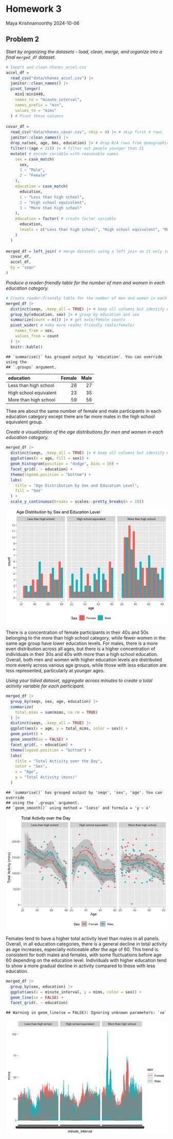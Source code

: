 Homework 3
================
Maya Krishnamoorthy
2024-10-06

## Problem 2

*Start by organizing the datasets - load, clean, merge, and organize
into a final `merged_df` dataset.*

``` r
# Import and clean nhanes_accel.csv
accel_df = 
  read_csv("data/nhanes_accel.csv") |> 
  janitor::clean_names() |> 
  pivot_longer(
    min1:min1440,
    names_to = "minute_interval",
    names_prefix = "min",
    values_to = "mims"
  ) # Pivot these columns 

covar_df = 
  read_csv("data/nhanes_covar.csv", skip = 4) |> # skip first 4 rows
  janitor::clean_names() |> 
  drop_na(sex, age, bmi, education) |> # drop N/A rows from demographic data
  filter(!(age < 21)) |> # filter out people younger than 21
  mutate( # encode variable with reasonable names
    sex = case_match(
      sex,
      1 ~ "Male",
      2 ~ "Female"
    ),
    education = case_match(
      education, 
      1 ~ "Less than high school",
      2 ~ "High school equivalent",
      3 ~ "More than high school"
    ),
    education = factor( # create factor variable
      education,
      levels = c("Less than high school", "High school equivalent", "More than high school")
    )
  )

merged_df = left_join( # merge datasets using a left join so it only includes the data specified from the covar_df
  covar_df, 
  accel_df, 
  by = "seqn"
)
```

*Produce a reader-friendly table for the number of men and women in each
education category.*

``` r
# Create reader-friendly table for the number of men and women in each educ category
merged_df |> 
  distinct(seqn, .keep_all = TRUE) |> # keep all columns but identify unique seq numbers
  group_by(education, sex) |> # group by education and sex 
  summarize(count = n()) |> # get male/female counts
  pivot_wider( # make more reader friendly (male/female)
    names_from = sex,
    values_from = count
  ) |> 
  knitr::kable()
```

    ## `summarise()` has grouped output by 'education'. You can override using the
    ## `.groups` argument.

| education              | Female | Male |
|:-----------------------|-------:|-----:|
| Less than high school  |     28 |   27 |
| High school equivalent |     23 |   35 |
| More than high school  |     59 |   56 |

Thee are about the same number of female and male participants in each
education category except there are far more males in the high school
equivalent group.

*Create a visualization of the age distributions for men and women in
each education category.*

``` r
merged_df |> 
  distinct(seqn, .keep_all = TRUE) |> # keep all columns but identify unique seq numbers
  ggplot(aes(x = age, fill = sex)) +
  geom_histogram(position = "dodge", bins = 10) +
  facet_grid(. ~ education) + 
  theme(legend.position = "bottom") +
  labs(
    title = "Age Distribution by Sex and Education Level",
    fill = "Sex"
  ) +
  scale_y_continuous(breaks = scales::pretty_breaks(n = 10))
```

![](p8105_hw3_mk4995_files/figure-gfm/unnamed-chunk-1-1.png)<!-- -->

There is a concentration of female participants in their 40s and 50s
belonging to the more than high school category, while fewer women in
the same age group have lower education levels. For males, there is a
more even distribution across all ages, but there is a higher
concentration of individuals in their 30s and 40s with more than a high
school education. Overall, both men and women with higher education
levels are distributed more evenly across various age groups, while
those with less education are less represented, particularly at younger
ages.

*Using your tidied dataset, aggregate across minutes to create a total
activity variable for each participant.*

``` r
merged_df |> 
  group_by(seqn, sex, age, education) |> 
  summarize(
    total_mims = sum(mims, na.rm = TRUE)
  ) |> 
  distinct(seqn, .keep_all = TRUE) |> 
  ggplot(aes(x = age, y = total_mims, color = sex)) +
  geom_point() +
  geom_smooth(se = FALSE) +
  facet_grid(. ~ education) +
  theme(legend.position = "bottom") +
  labs(
    title = "Total Activity over the Day",
    color = "Sex",
    x = "Age",
    y = "Total Activity (mins)"
  )
```

    ## `summarise()` has grouped output by 'seqn', 'sex', 'age'. You can override
    ## using the `.groups` argument.
    ## `geom_smooth()` using method = 'loess' and formula = 'y ~ x'

![](p8105_hw3_mk4995_files/figure-gfm/unnamed-chunk-2-1.png)<!-- -->

Females tend to have a higher total activity level than males in all
panels. Overall, in all education categories, there is a general decline
in total activity as age increases, especially noticeable after the age
of 60. This trend is consistent for both males and females, with some
fluctuations before age 60 depending on the education level. Individuals
with higher education tend to show a more gradual decline in activity
compared to those with less education.

``` r
merged_df |> 
  group_by(sex, education) |> 
  ggplot(aes(x = minute_interval, y = mims, color = sex)) +
  geom_line(se = FALSE) + 
  facet_grid(. ~ education)
```

    ## Warning in geom_line(se = FALSE): Ignoring unknown parameters: `se`

![](p8105_hw3_mk4995_files/figure-gfm/unnamed-chunk-3-1.png)<!-- -->

